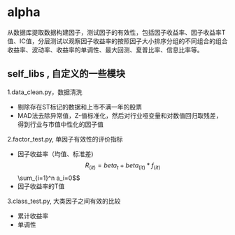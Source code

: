 # alpha
从数据库提取数据构建因子，测试因子的有效性，包括因子收益率、因子收益率T值、IC值，分层测试以观察因子收益率的按照因子大小排序分组的不同组合的组合收益率、波动率、收益率的单调性、最大回测、夏普比率、信息比率等。
## self_libs , 自定义的一些模块

  1.data_clean.py，数据清洗  
  * 剔除存在ST标记的数据和上市不满一年的股票
  * MAD法去除异常值，Z-值标准化，然后对行业哑变量和对数值回归取残差，得到行业与市值中性化的因子值
  
  2.factor_test.py, 单因子有效性的评价指标
  * 因子收益率（均值、标准差)  
  $$R_(it) = beta_t + beta_(it) * f_(it)  
  $$\sum_{i=1}^n a_i=0$$
  * 因子收益率的T值  
  
  3.class_test.py, 大类因子之间有效的比较  
  * 累计收益率
  * 单调性
